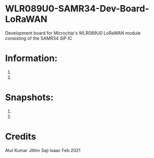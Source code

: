 # WLR089U0-SAMR34-Dev-Board-LoRaWAN
Development board for Microchip's WLR089U0 LoRaWAN module consisting of the SAMR34 SiP IC 

# Information:
1.  
2.  

# Snapshots:
1.  
2.  

# Credits
Atul Kumar
Jithin Saji Isaac
Feb 2021
